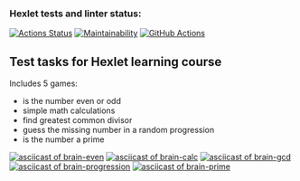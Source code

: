 ### Hexlet tests and linter status:
[![Actions Status](https://github.com/nteir/python-project-lvl1/workflows/hexlet-check/badge.svg)](https://github.com/nteir/python-project-lvl1/actions)
[![Maintainability](https://api.codeclimate.com/v1/badges/a99a88d28ad37a79dbf6/maintainability)](https://codeclimate.com/github/codeclimate/codeclimate/maintainability)
[![GitHub Actions](https://github.com/nteir/python-project-lvl1/actions/workflows/github-actions.yml/badge.svg)](https://github.com/nteir/python-project-lvl1/actions/workflows/github-actions.yml)

Test tasks for Hexlet learning course
-------------------------------------

Includes 5 games:
* is the number even or odd
* simple math calculations
* find greatest common divisor
* guess the missing number in a random progression
* is the number a prime

[![asciicast of brain-even](https://asciinema.org/a/A6l91CJLFbgZNCRqKbhvOhawT.svg)](https://asciinema.org/a/A6l91CJLFbgZNCRqKbhvOhawT)
[![asciicast of brain-calc](https://asciinema.org/a/RIZZJqK0PCHSrcDWtVYWdMSq3.svg)](https://asciinema.org/a/RIZZJqK0PCHSrcDWtVYWdMSq3)
[![asciicast of brain-gcd](https://asciinema.org/a/0ZkkbXsil893wU7KbMy0dBsb3.svg)](https://asciinema.org/a/0ZkkbXsil893wU7KbMy0dBsb3)
[![asciicast of brain-progression](https://asciinema.org/a/aRfB2cnbrcEbsI2l76d2t7quA.svg)](https://asciinema.org/a/aRfB2cnbrcEbsI2l76d2t7quA)
[![asciicast of brain-prime](https://asciinema.org/a/TTKo1UREwkBiKqGZD871Lmjt4.svg)](https://asciinema.org/a/TTKo1UREwkBiKqGZD871Lmjt4)